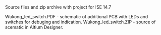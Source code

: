 
Source files and zip archive with project for ISE 14.7

Wukong_led_switch.PDF - schematic of additional PCB with LEDs and switches for debuging and indication.
Wukong_led_switch.ZIP - source of scematic in Altium Designer.
